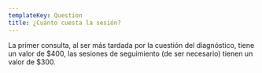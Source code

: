 ```yaml
---
templateKey: Question
title: ¿Cuánto cuesta la sesión?
---
```

La primer consulta, al ser más tardada por la cuestión del diagnóstico, tiene un valor de $400, las sesiones de seguimiento (de ser necesario) tienen un valor de $300.